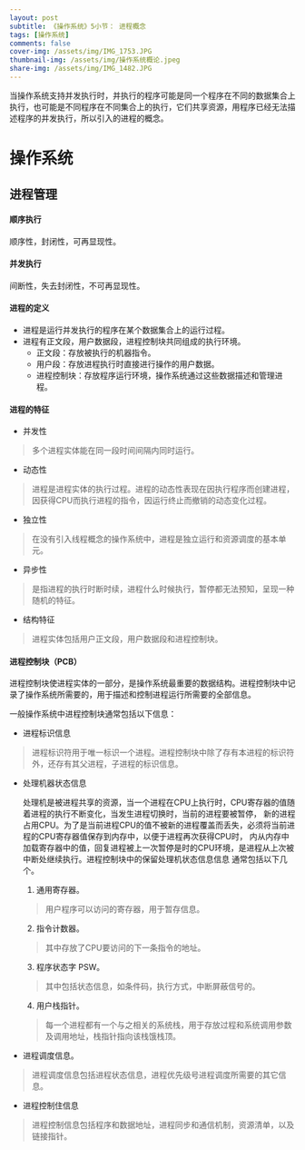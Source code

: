 ```yaml
---
layout: post
subtitle: 《操作系统》5小节： 进程概念
tags: [操作系统]
comments: false
cover-img: /assets/img/IMG_1753.JPG
thumbnail-img: /assets/img/操作系统概论.jpeg
share-img: /assets/img/IMG_1482.JPG
---
```


当操作系统支持并发执行时，并执行的程序可能是同一个程序在不同的数据集合上执行，也可能是不同程序在不同集合上的执行，它们共享资源，用程序已经无法描述程序的并发执行，所以引入的进程的概念。

# 操作系统
##  进程管理

#### 顺序执行
顺序性，封闭性，可再显现性。
#### 并发执行
间断性，失去封闭性，不可再显现性。
#### 进程的定义
- 进程是运行并发执行的程序在某个数据集合上的运行过程。
- 进程有正文段，用户数据段，进程控制块共同组成的执行环境。
   - 正文段：存放被执行的机器指令。
   - 用户段：存放进程执行时直接进行操作的用户数据。
   - 进程控制块：存放程序运行环境，操作系统通过这些数据描述和管理进程。

#### 进程的特征
- 并发性
> 多个进程实体能在同一段时间间隔内同时运行。
- 动态性
> 进程是进程实体的执行过程。进程的动态性表现在因执行程序而创建进程，因获得CPU而执行进程的指令，因运行终止而撤销的动态变化过程。
- 独立性
> 在没有引入线程概念的操作系统中，进程是独立运行和资源调度的基本单元。
- 异步性
> 是指进程的执行时断时续，进程什么时候执行，暂停都无法预知，呈现一种随机的特征。
- 结构特征
> 进程实体包括用户正文段，用户数据段和进程控制块。

#### 进程控制块（PCB）
进程控制块使进程实体的一部分，是操作系统最重要的数据结构。进程控制块中记录了操作系统所需要的，用于描述和控制进程运行所需要的全部信息。

一般操作系统中进程控制块通常包括以下信息：

- 进程标识信息
> 进程标识符用于唯一标识一个进程。进程控制块中除了存有本进程的标识符外，还存有其父进程，子进程的标识信息。


- 处理机器状态信息

  处理机是被进程共享的资源，当一个进程在CPU上执行时，CPU寄存器的值随着进程的执行不断变化，当发生进程切换时，当前的进程要被暂停，
新的进程占用CPU。为了是当前进程CPU的值不被新的进程覆盖而丢失，必须将当前进程的CPU寄存器值保存到内存中，以便于进程再次获得CPU时，
内从内存中加载寄存器中的值，回复进程被上一次暂停是时的CPU环境，是进程从上次被中断处继续执行。进程控制块中的保留处理机状态信息信息
通常包括以下几个。

  1. 通用寄存器。
  > 用户程序可以访问的寄存器，用于暂存信息。
  2. 指令计数器。
  > 其中存放了CPU要访问的下一条指令的地址。
  3. 程序状态字 PSW。
  > 其中包括状态信息，如条件码，执行方式，中断屏蔽信号的。
  4. 用户栈指针。
  > 每一个进程都有一个与之相关的系统栈，用于存放过程和系统调用参数及调用地址，栈指针指向该栈饿栈顶。
- 进程调度信息。
> 进程调度信息包括进程状态信息，进程优先级号进程调度所需要的其它信息。

- 进程控制住信息
> 进程控制信息包括程序和数据地址，进程同步和通信机制，资源清单，以及链接指针。